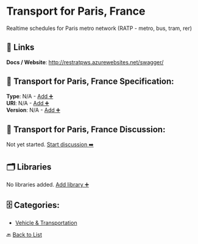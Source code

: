# Transport for Paris, France

Realtime schedules for Paris metro network (RATP - metro, bus, tram, rer)

##  🔗 Links
**Docs / Website**: http://restratpws.azurewebsites.net/swagger/

## 🧬 Transport for Paris, France Specification:
**Type**: N/A - [Add ➕](https://github.com/apis-list/apis-list/edit/main/apis.yaml#L19999)  
**URI**: N/A - [Add ➕](https://github.com/apis-list/apis-list/edit/main/apis.yaml#L19999)  
**Version**: N/A - [Add ➕](https://github.com/apis-list/apis-list/edit/main/apis.yaml#L19999)

## 💬 Transport for Paris, France Discussion:
Not yet started. [Start discussion ➡️](https://github.com/apis-list/apis-list/discussions/new)

## 🗂️ Libraries

No libraries added. [Add library ➕](https://github.com/apis-list/apis-list/edit/main/apis.yaml#L19999)    


## 🗄️ Categories:
- [Vehicle & Transportation](https://github.com/apis-list/apis-list#vehicle--transportation-)

🔙  [Back to List](https://github.com/apis-list/apis-list)
